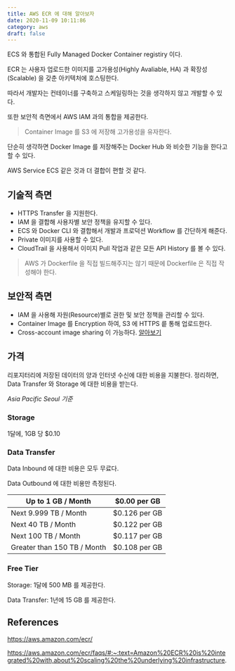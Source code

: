 ```yaml
---
title: AWS ECR 에 대해 알아보자
date: 2020-11-09 10:11:86
category: aws
draft: false
---
```


ECS 와 통합된 Fully Managed Docker Container registiry 이다.

ECR 는 사용자 업로드한 이미지를 고가용성(Highly Avaliable, HA) 과 확장성(Scalable) 을 갖춘 아키텍처에 호스팅한다.

따라서 개발자는 컨테이너를 구축하고 스케일링하는 것을 생각하지 않고 개발할 수 있다.

또한 보안적 측면에서 AWS IAM 과의 통합을 제공한다.

> Container Image 를 S3 에 저장해 고가용성을 유자한다.

단순히 생각하면 Docker Image 를 저장해주는 Docker Hub 와 비슷한 기능을 한다고 할 수 있다.

AWS Service ECS 같은 것과 더 결합이 편할 것 같다.

## 기술적 측면

- HTTPS Transfer 을 지원한다.
- IAM 을 결합해 사용자별 보안 정책을 유지할 수 있다.
- ECS 와 Docker CLI 와 결합해서 개발과 프로덕션 Workflow 를 간단하게 해준다.
- Private 이미지를 사용할 수 있다.
- CloudTrail 을 사용해서 이미지 Pull 작업과 같은 모든 API History 를 볼 수 있다.

> AWS 가 Dockerfile 을 직접 빌드해주지는 않기 때문에 Dockerfile 은 직접 작성해야 한다.

## 보안적 측면

- IAM 을 사용해 자원(Resource)별로 권한 및 보안 정책을 관리할 수 있다.
- Container Image 를 Encryption 하여, S3 에 HTTPS 릍 통해 업로드한다.
- Cross-account image sharing 이 가능하다. [알아보기](https://docs.aws.amazon.com/AmazonECR/latest/userguide/what-is-ecr.html)

## 가격

리포지터리에 저장된 데이터의 양과 인터넷 수신에 대한 비용을 지불한다. 정리하면, Data Transfer 와 Storage 에 대한 비용을 받는다.

_Asia Pacific Seoul 기준_

### Storage

1달에, 1GB 당 \$0.10

### Data Transfer

Data Inbound 에 대한 비용은 모두 무료다.

Data Outbound 에 대한 비용만 측정된다.

| Up to 1 GB / Month          | \$0.00 per GB  |
| --------------------------- | :------------: |
| Next 9.999 TB / Month       | \$0.126 per GB |
| Next 40 TB / Month          | \$0.122 per GB |
| Next 100 TB / Month         | \$0.117 per GB |
| Greater than 150 TB / Month | \$0.108 per GB |

### Free Tier

Storage: 1달에 500 MB 를 제공한다.

Data Transfer: 1년에 15 GB 를 제공한다.

## References

https://aws.amazon.com/ecr/

https://aws.amazon.com/ecr/faqs/#:~:text=Amazon%20ECR%20is%20integrated%20with,about%20scaling%20the%20underlying%20infrastructure.

